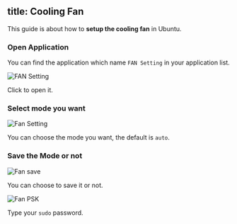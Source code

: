 title: Cooling Fan
---

This guide is about how to **setup the cooling fan** in Ubuntu.


### Open Application 

You can find the application which name `FAN Setting` in your application list.

![FAN Setting](/linux/images/vim1/gnome_application_fan.png)

Click to open it.

### Select mode you want

![Fan Setting](/linux/images/vim1/gnome_fan_setting.png)

You can choose the mode you want, the default is `auto`.

### Save the Mode or not

![Fan save](/linux/images/vim1/gnome_fan_save.png)

You can choose to save it or not.

![Fan PSK](/linux/images/vim1/gnome_fan_psk.png)

Type your `sudo` password.


